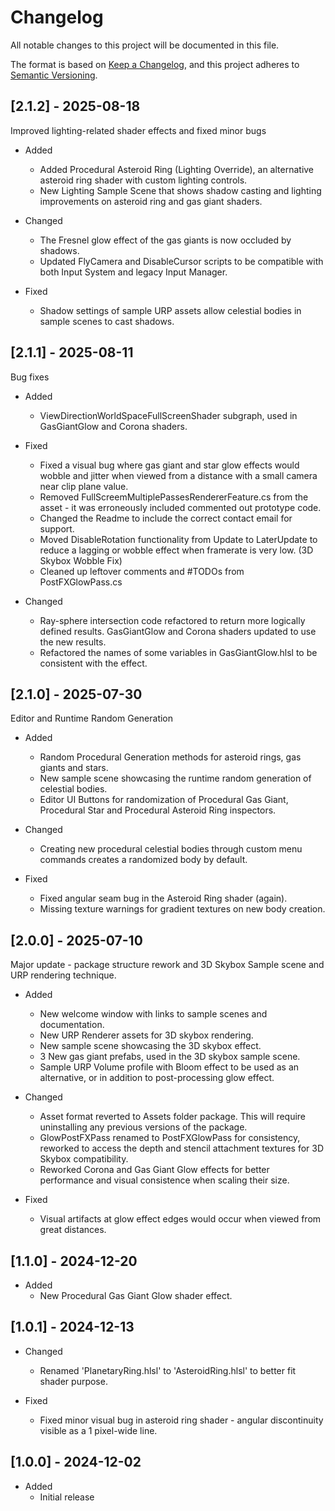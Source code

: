 # Changelog

All notable changes to this project will be documented in this file.

The format is based on [Keep a Changelog](https://keepachangelog.com/en/1.1.0/),
and this project adheres to [Semantic Versioning](https://semver.org/spec/v2.0.0.html).

## [2.1.2] - 2025-08-18
Improved lighting-related shader effects and fixed minor bugs

- Added
    - Added Procedural Asteroid Ring (Lighting Override), an alternative asteroid ring shader with custom lighting controls.
    - New Lighting Sample Scene that shows shadow casting and lighting improvements on asteroid ring and gas giant shaders.

- Changed
    - The Fresnel glow effect of the gas giants is now occluded by shadows.
    - Updated FlyCamera and DisableCursor scripts to be compatible with both Input System and legacy Input Manager.

- Fixed
    - Shadow settings of sample URP assets allow celestial bodies in sample scenes to cast shadows.

## [2.1.1] - 2025-08-11
Bug fixes

- Added
    - ViewDirectionWorldSpaceFullScreenShader subgraph, used in GasGiantGlow and Corona shaders.

- Fixed
    - Fixed a visual bug where gas giant and star glow effects would wobble and jitter when viewed from a distance with a small camera near clip plane value.
    - Removed FullScreemMultiplePassesRendererFeature.cs from the asset - it was erroneously included commented out prototype code.
    - Changed the Readme to include the correct contact email for support.
    - Moved DisableRotation functionality from Update to LaterUpdate to reduce a lagging or wobble effect when framerate is very low. (3D Skybox Wobble Fix)
    - Cleaned up leftover comments and #TODOs from PostFXGlowPass.cs

- Changed
    - Ray-sphere intersection code refactored to return more logically defined results. GasGiantGlow and Corona shaders updated to use the new results.
    - Refactored the names of some variables in GasGiantGlow.hlsl to be consistent with the effect.

## [2.1.0] - 2025-07-30
Editor and Runtime Random Generation

- Added
    - Random Procedural Generation methods for asteroid rings, gas giants and stars.
    - New sample scene showcasing the runtime random generation of celestial bodies.
    - Editor UI Buttons for randomization of Procedural Gas Giant, Procedural Star and Procedural Asteroid Ring inspectors.

- Changed
    - Creating new procedural celestial bodies through custom menu commands creates a randomized body by default.

- Fixed
    - Fixed angular seam bug in the Asteroid Ring shader (again).
    - Missing texture warnings for gradient textures on new body creation.

## [2.0.0] - 2025-07-10
Major update - package structure rework and 3D Skybox Sample scene and URP rendering technique.

- Added
    - New welcome window with links to sample scenes and documentation.
    - New URP Renderer assets for 3D skybox rendering.
    - New sample scene showcasing the 3D skybox effect.
    - 3 New gas giant prefabs, used in the 3D skybox sample scene.
    - Sample URP Volume profile with Bloom effect to be used as an alternative, or in addition to post-processing glow effect.

- Changed
    - Asset format reverted to Assets folder package. This will require uninstalling any previous versions of the package.
    - GlowPostFXPass renamed to PostFXGlowPass for consistency, reworked to access the depth and stencil attachment textures for 3D Skybox compatibility.
    - Reworked Corona and Gas Giant Glow effects for better performance and visual consistence when scaling their size.

- Fixed
    - Visual artifacts at glow effect edges would occur when viewed from great distances.

## [1.1.0] - 2024-12-20

- Added
    - New Procedural Gas Giant Glow shader effect.

## [1.0.1] - 2024-12-13

- Changed
    - Renamed 'PlanetaryRing.hlsl' to 'AsteroidRing.hlsl' to better fit shader purpose.

- Fixed
    - Fixed minor visual bug in asteroid ring shader - angular discontinuity visible as a 1 pixel-wide line.

## [1.0.0] - 2024-12-02

- Added
    - Initial release